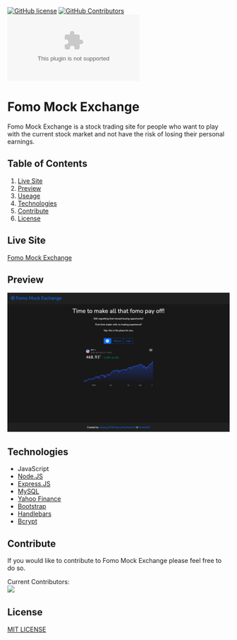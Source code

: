 [![GitHub license](https://img.shields.io/badge/License-MIT-blue.svg)](https://github.com/RynMrphy18/fomo-mock-exchange/blob/main/LICENSE)
[![GitHub Contributors](https://img.shields.io/github/contributors/RynMrphy18/fomo-mock-exchange)](https://github.com/RynMrphy18/fomo-mock-exchange/graphs/contributors)
[![Website](https://img.shields.io/website-up-down-green-red/https/fomo-exchange.herokuapp.com)](https://fomo-exchange.herokuapp.com/)
# Fomo Mock Exchange

Fomo Mock Exchange is a stock trading site for people who want to play with the current stock market and not have the risk of losing their personal earnings.

## Table of Contents

1. [Live Site](#liveSite)
2. [Preview](#sitePreview)
3. [Useage](#use)
4. [Technologies](#tech)
5. [Contribute](#contribute)
6. [License](#license)

## Live Site <a id="liveSite"></a>
[Fomo Mock Exchange](https://fomo-exchange.herokuapp.com/)
## Preview <a id="sitePreview"></a>
[![Fomo Mock Exchange Preview](./public/images/preview.png)](https://fomo-exchange.herokuapp.com/)


## Technologies <a id="tech"></a>

- JavaScript
- [Node.JS](https://nodejs.org/)
- [Express.JS](http://expressjs.com/)
- [MySQL](https://www.mysql.com/)
- [Yahoo Finance](https://finance.yahoo.com/)
- [Bootstrap](https://getbootstrap.com/)
- [Handlebars](https://handlebarsjs.com/)
- [Bcrypt](https://www.npmjs.com/package/bcrypt)
## Contribute <a id="contribute"></a>

If you would like to contribute to Fomo Mock Exchange please feel free to do so.

Current Contributors:<br/>
<a href="https://github.com/RynMrphy18/fomo-mock-exchange/graphs/contributors">
  <img src="https://contrib.rocks/image?repo=RynMrphy18/fomo-mock-exchange" />
</a>

## License <a id="license"></a>

[MIT LICENSE](./LICENSE)
